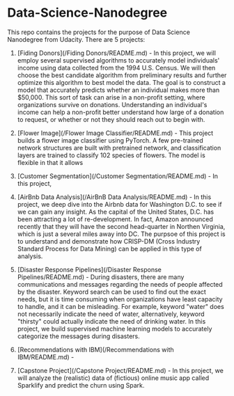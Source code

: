 # Data-Science-Nanodegree

This repo contains the projects for the purpose of Data Science Nanodegree from Udacity. There are 5 projects:

1. [Fiding Donors](/Fiding Donors/README.md) - In this project, we will employ several supervised algorithms to accurately model individuals' income using data collected from the 1994 U.S. Census. We will then choose the best candidate algorithm from preliminary results and further optimize this algorithm to best model the data. The goal is to construct a model that accurately predicts whether an individual makes more than $50,000. This sort of task can arise in a non-profit setting, where organizations survive on donations. Understanding an individual's income can help a non-profit better understand how large of a donation to request, or whether or not they should reach out to begin with.

2. [Flower Image](/Flower Image Classifier/README.md) - This project builds a flower image classifier using PyTorch. A few pre-trained network structures are built with pretrained network, and classification layers are trained to classify 102 species of flowers. The model is flexible in that it allows 

3. [Customer Segmentation](/Customer Segmentation/README.md) - In this project, 

4. [AirBnb Data Analysis](/AirBnB Data Analysis/README.md) - In this project, we deep dive into the Airbnb data for Washington D.C. to see if we can gain any insight. As the capital of the United States, D.C. has been attracting a lot of re-development. In fact, Amazon announced recently that they will have the second head-quarter in Northen Virginia, which is just a several miles away into DC. The purpsoe of this project is to understand and demonstrate how CRISP-DM (Cross Industry Standard Process for Data Mining) can be applied in this type of analysis.

5. [Disaster Response Pipelines](/Disaster Response Pipelines/README.md) - During disasters, there are many communications and messages regarding the needs of people affected by the disaster. Keyword search can be used to find out the exact needs, but it is time consuming when organizations have least capacity to handle, and it can be misleading. For example, keyword "water" does not necessarily indicate the need of water, alternatively, keyword "thirsty" could actually indicate the need of drinking water. In this project, we build supervised machine learning models to accurately categorize the messages during disasters.

6. [Recommendations with IBM](/Recommendations with IBM/README.md) - 

7. [Capstone Project](/Capstone Project/README.md) - In this project, we will analyze the (realistic) data of (fictious) online music app called Sparklify and predict the churn using Spark.
